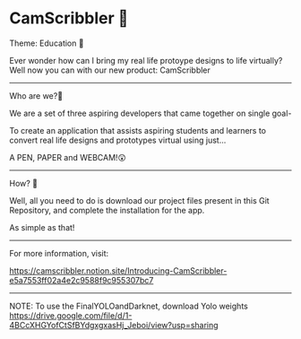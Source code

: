 # CamScribbler 🚀
 
Theme: Education 🏫

Ever wonder how can I bring my real life protoype designs to life virtually? Well now you can with our new product: CamScribbler

---------------------------------------------------------------------------------------------------------------------------------------------------------

Who are we?🤗

We are a set of three aspiring developers that came together on single goal- 

To create an application that assists aspiring students and learners to convert real life designs and prototypes virtual using just...

A PEN, PAPER and WEBCAM!😲

---------------------------------------------------------------------------------------------------------------------------------------------------------

How? 🤔

Well, all you need to do is download our project files present in this Git Repository, and complete the installation for the app. 

As simple as that!

---------------------------------------------------------------------------------------------------------------------------------------------------------


For more information, visit:

https://camscribbler.notion.site/Introducing-CamScribbler-e5a7553ff02a4e2c9588f9c955307bc7

---------------------------------------------------------------------------------------------------------------------------------------------------------

NOTE: To use the FinalYOLOandDarknet, download Yolo weights https://drive.google.com/file/d/1-4BCcXHGYofCtSfBYdgxgxasHj_Jeboi/view?usp=sharing
